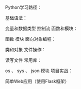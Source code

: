 Python学习路径：

基础语法：

变量和数据类型
控制流
函数和模块：

函数
模块
面向对象编程：

类和对象
文件操作：

读写文件
常用库：

os 、 sys 、 json 模块
项目实战：

简单Web应用（使用Flask框架）